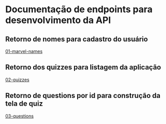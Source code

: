 # Documentação de endpoints para desenvolvimento da API

## Retorno de nomes para cadastro do usuário
[01-marvel-names](./01-marvel-names.md)

## Retorno dos quizzes para listagem da aplicação
[02-quizzes](./02-quizzes.md)

## Retorno de questions por id para construção da tela de quiz
[03-questions](./03-questions.md)